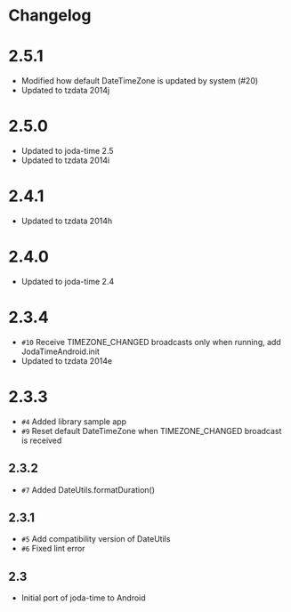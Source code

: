 # Changelog

# 2.5.1

* Modified how default DateTimeZone is updated by system (#20)
* Updated to tzdata 2014j

# 2.5.0

* Updated to joda-time 2.5
* Updated to tzdata 2014i

# 2.4.1

* Updated to tzdata 2014h

# 2.4.0

* Updated to joda-time 2.4

# 2.3.4

* `#10` Receive TIMEZONE_CHANGED broadcasts only when running, add JodaTimeAndroid.init
* Updated to tzdata 2014e

# 2.3.3

* `#4` Added library sample app
* `#9` Reset default DateTimeZone when TIMEZONE_CHANGED broadcast is received

## 2.3.2

* `#7` Added DateUtils.formatDuration()

## 2.3.1

* `#5` Add compatibility version of DateUtils
* `#6` Fixed lint error

## 2.3

* Initial port of joda-time to Android